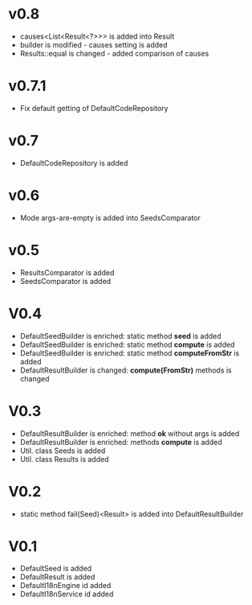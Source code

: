 
# v0.8

- causes<List<Result<?>>> is added into Result
- builder is modified - causes setting is added
- Results::equal is changed - added comparison of causes

# v0.7.1

- Fix default getting of DefaultCodeRepository

# v0.7

- DefaultCodeRepository is added

# v0.6

- Mode args-are-empty is added into SeedsComparator

# v0.5

- ResultsComparator is added
- SeedsComparator is added

# V0.4

- DefaultSeedBuilder is enriched: static method __seed__ is added
- DefaultSeedBuilder is enriched: static method __compute__ is added
- DefaultSeedBuilder is enriched: static method __computeFromStr__ is added
- DefaultResultBuilder is changed: __compute(FromStr)__ methods is changed

# V0.3

- DefaultResultBuilder is enriched: method __ok__ without args is added
- DefaultResultBuilder is enriched: methods __compute__ is added
- Util. class Seeds is added
- Util. class Results is added

# V0.2

- static method fail(Seed)<Result<T>> is added into DefaultResultBuilder

# V0.1

- DefaultSeed is added
- DefaultResult is added
- DefaultI18nEngine id added
- DefaultI18nService id added